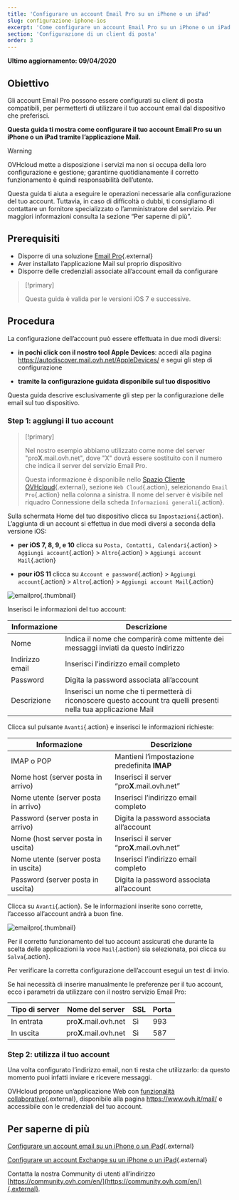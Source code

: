 ```yaml
---
title: 'Configurare un account Email Pro su un iPhone o un iPad'
slug: configurazione-iphone-ios
excerpt: 'Come configurare un account Email Pro su un iPhone o un iPad tramite l’applicazione Mail'
section: 'Configurazione di un client di posta'
order: 3
---
```


**Ultimo aggiornamento: 09/04/2020**

## Obiettivo

Gli account Email Pro possono essere configurati su client di posta compatibili, per permetterti di utilizzare il tuo account email dal dispositivo che preferisci. 

**Questa guida ti mostra come configurare il tuo account Email Pro su un iPhone o un iPad tramite l’applicazione Mail.**

> [!warning]
>
> OVHcloud mette a disposizione i servizi ma non si occupa della loro configurazione e gestione; garantirne quotidianamente il corretto funzionamento è quindi responsabilità dell’utente.
> 
> Questa guida ti aiuta a eseguire le operazioni necessarie alla configurazione del tuo account. Tuttavia, in caso di difficoltà o dubbi, ti consigliamo di contattare un fornitore specializzato o l’amministratore del servizio.  Per maggiori informazioni consulta la sezione “Per saperne di più”.
> 


## Prerequisiti

- Disporre di una soluzione [Email Pro](https://www.ovh.it/emails/email-pro/){.external}
- Aver installato l’applicazione Mail sul proprio dispositivo
- Disporre delle credenziali associate all’account email da configurare

> [!primary]
>
> Questa guida è valida per le versioni iOS 7 e successive.
>

## Procedura

La configurazione dell’account può essere effettuata in due modi diversi:

- **in pochi click con il nostro tool Apple Devices**: accedi alla pagina <https://autodiscover.mail.ovh.net/AppleDevices/> e segui gli step di configurazione

- **tramite la configurazione guidata disponibile sul tuo dispositivo**

Questa guida descrive esclusivamente gli step per la configurazione delle email sul tuo dispositivo.


### Step 1: aggiungi il tuo account

> [!primary]
>
> Nel nostro esempio abbiamo utilizzato come nome del server "pro**X**.mail.ovh.net", dove "X" dovrà essere sostituito con il numero che indica il server del servizio Email Pro.
>
> Questa informazione è disponibile nello [Spazio Cliente OVHcloud](https://www.ovh.com/auth/?action=gotomanager){.external}, sezione `Web Cloud`{.action}, selezionando `Email Pro`{.action} nella colonna a sinistra. Il nome del server è visibile nel riquadro Connessione della scheda `Informazioni generali`{.action}.
>

Sulla schermata Home del tuo dispositivo clicca su `Impostazioni`{.action}. L’aggiunta di un account si effettua in due modi diversi a seconda della versione iOS:

- **per iOS 7, 8, 9, e 10** clicca su `Posta, Contatti, Calendari`{.action} > `Aggiungi account`{.action} > `Altro`{.action} > `Aggiungi account Mail`{.action} 

- **pour iOS 11** clicca su `Account e password`{.action} > `Aggiungi account`{.action} > `Altro`{.action} > `Aggiungi account Mail`{.action} 

![emailpro](images/configuration-mail-ios-step1.png){.thumbnail}

Inserisci le informazioni del tuo account:

|Informazione|Descrizione|
|---|---|
|Nome|Indica il nome che comparirà come mittente dei messaggi inviati da questo indirizzo|
|Indirizzo email|Inserisci l’indirizzo email completo|
|Password|Digita la password associata all’account|
|Descrizione|Inserisci un nome che ti permetterà di riconoscere questo account tra quelli presenti nella tua applicazione Mail|

Clicca sul pulsante `Avanti`{.action} e inserisci le informazioni richieste:

|Informazione|Descrizione|
|---|---|
|IMAP o POP|Mantieni l’impostazione predefinita **IMAP**|
|Nome host (server posta in arrivo)|Inserisci il server “pro**X**.mail.ovh.net”|
|Nome utente (server posta in arrivo)|Inserisci l’indirizzo email completo|
|Password (server posta in arrivo)|Digita la password associata all’account|  
|Nome (host server posta in uscita)|Inserisci il server “pro**X**.mail.ovh.net”|
|Nome utente (server posta in uscita)|Inserisci l’indirizzo email completo|
|Password (server posta in uscita)|Digita la password associata all’account|

Clicca su `Avanti`{.action}. Se le informazioni inserite sono corrette, l’accesso all’account andrà a buon fine.

![emailpro](images/configuration-mail-ios-step2.png){.thumbnail}

Per il corretto funzionamento del tuo account assicurati che durante la scelta delle applicazioni la voce `Mail`{.action} sia selezionata, poi clicca su `Salva`{.action}.

Per verificare la corretta configurazione dell’account esegui un test di invio.

Se hai necessità di inserire manualmente le preferenze per il tuo account, ecco i parametri da utilizzare con il nostro servizio Email Pro: 

|Tipo di server |Nome del server|SSL|Porta|
|---|---|---|---|
|In entrata|pro**X**.mail.ovh.net|Sì|993|
|In uscita|pro**X**.mail.ovh.net|Sì|587|

### Step 2: utilizza il tuo account

Una volta configurato l’indirizzo email, non ti resta che utilizzarlo: da questo momento puoi infatti inviare e ricevere messaggi.

OVHcloud propone un’applicazione Web con [funzionalità collaborative](https://www.ovh.it/emails/){.external}, disponibile alla pagina <https://www.ovh.it/mail/> e accessibile con le credenziali del tuo account.

## Per saperne di più

[Configurare un account email su un iPhone o un iPad](https://docs.ovh.com/it/emails/servizio_email_guida_alla_configurazione_su_iphone_ios_91/){.external}

[Configurare un account Exchange su un iPhone o un iPad](https://docs.ovh.com/it/microsoft-collaborative-solutions/exchange_20132016_configurazione_automatica_con_ios_iphone-ipad/){.external}

Contatta la nostra Community di utenti all’indirizzo [https://community.ovh.com/en/](https://community.ovh.com/en/){.external}. 
